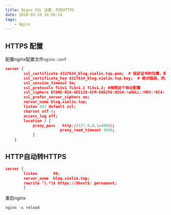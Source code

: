 ```yaml
---
title: Nignx SSL 设置，开启HTTPS
date: 2018-03-10 16:56:24
tags: 
    - Nginx
---
```

<meta name="referrer" content="no-referrer" />


## HTTPS 配置

配置nginx配置文件`nginx.conf`

```json
server {
        ssl_certificate 4327634_blog.xielin.top.pem;  # 指定证书的位置，绝对路径
        ssl_certificate_key 4327634_blog.xielin.top.key;  # 绝对路径，同上
        ssl_session_timeout 5m;
        ssl_protocols TLSv1 TLSv1.1 TLSv1.2; #按照这个协议配置
        ssl_ciphers ECDHE-RSA-AES128-GCM-SHA256:HIGH:!aNULL:!MD5:!RC4:!DHE;#按照这个套件配置
        ssl_prefer_server_ciphers on;
        server_name blog.xielin.top;
        listen 443 default ssl;
        charset utf-8;
        access_log off;
        location / {
            proxy_pass   http://127.0.0.1:4000/;
                        proxy_read_timeout 3000;
            }
    }
```


## HTTP自动转HTTPS

```json
server {
        listen       80;
        server_name  blog.xielin.top;
        rewrite ^(.*)$ https://$host$1 permanent;
        }
```

重启nginx

```shell script
nginx -s reload
```



